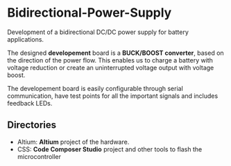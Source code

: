 # Bidirectional-Power-Supply
Development of a bidirectional DC/DC power supply for battery applications.

The designed **developement** board is a **BUCK/BOOST converter**, based on the direction of the power flow. This enables us to charge a battery with voltage reduction or create an uninterrupted voltage output with voltage boost.

The developement board is easily configurable through serial communication, have test points for all the important signals and includes feedback LEDs.

## Directories
- Altium: **Altium** project of the hardware.
- CSS: **Code Composer Studio** project and other tools to flash the microcontroller
